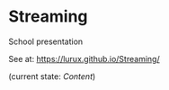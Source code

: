 # Streaming
School presentation

See at:
https://lurux.github.io/Streaming/

(current state: _Content_)
